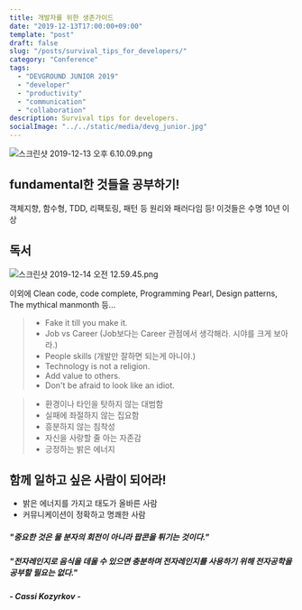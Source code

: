 ```yaml
---
title: 개발자를 위한 생존가이드
date: "2019-12-13T17:00:00+09:00"
template: "post"
draft: false
slug: "/posts/survival_tips_for_developers/"
category: "Conference"
tags:
  - "DEVGROUND JUNIOR 2019"
  - "developer"
  - "productivity"
  - "communication"
  - "collaboration"
description: Survival tips for developers.
socialImage: "../../static/media/devg_junior.jpg"
---
```


<!-- <img src="../../static/media/devg_junior.jpg"> -->

![스크린샷 2019-12-13 오후 6.10.09.png](https://images.velog.io/post-images/qkrcndtlr123/68833b10-1d88-11ea-93dc-854f4dab4664/-2019-12-13-6.10.09.png)

## fundamental한 것들을 공부하기!

객체지향, 함수형, TDD, 리팩토링, 패턴 등 원리와 패러다임 등! 이것들은 수명 10년 이상

## 독서

![스크린샷 2019-12-14 오전 12.59.45.png](https://images.velog.io/post-images/qkrcndtlr123/e4129c60-1dc1-11ea-8025-edc643ba6cc8/-2019-12-14-12.59.45.png)

이외에 Clean code, code complete, Programming Pearl, Design patterns, The mythical manmonth 등...

> - Fake it till you make it.
> - Job vs Career (Job보다는 Career 관점에서 생각해라. 시야를 크게 보아라.)
> - People skills (개발만 잘하면 되는게 아니야.)
> - Technology is not a religion.
> - Add value to others.
> - Don't be afraid to look like an idiot.

> - 환경이나 타인을 탓하지 않는 대범함
> - 실패에 좌절하지 않는 집요함
> - 흥분하지 않는 침착성
> - 자신을 사랑할 줄 아는 자존감
> - 긍정하는 밝은 에너지

## 함께 일하고 싶은 사람이 되어라!

- 밝은 에너지를 가지고 태도가 올바른 사람
- 커뮤니케이션이 정확하고 명쾌한 사람

##### "중요한 것은 물 분자의 회전이 아니라 팝콘을 튀기는 것이다."

##### "전자레인지로 음식을 데울 수 있으면 충분하며 전자레인지를 사용하기 위해 전자공학을 공부할 필요는 없다."

##### - Cassi Kozyrkov -
